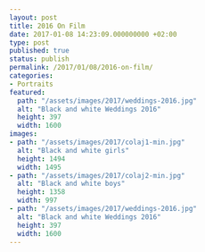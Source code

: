 ```yaml
---
layout: post
title: 2016 On Film
date: 2017-01-08 14:23:09.000000000 +02:00
type: post
published: true
status: publish
permalink: /2017/01/08/2016-on-film/
categories:
- Portraits
featured:
  path: "/assets/images/2017/weddings-2016.jpg"
  alt: "Black and white Weddings 2016"
  height: 397
  width: 1600
images:
- path: "/assets/images/2017/colaj1-min.jpg"
  alt: "Black and white girls"
  height: 1494
  width: 1495
- path: "/assets/images/2017/colaj2-min.jpg"
  alt: "Black and white boys"
  height: 1358
  width: 997
- path: "/assets/images/2017/weddings-2016.jpg"
  alt: "Black and white Weddings 2016"
  height: 397
  width: 1600
---
```

